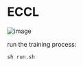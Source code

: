 # ECCL
![image](https://github.com/user-attachments/assets/ef55e733-f0c5-41db-ac89-afe7a6368e59)

run the training process:

```
sh run.sh
```
